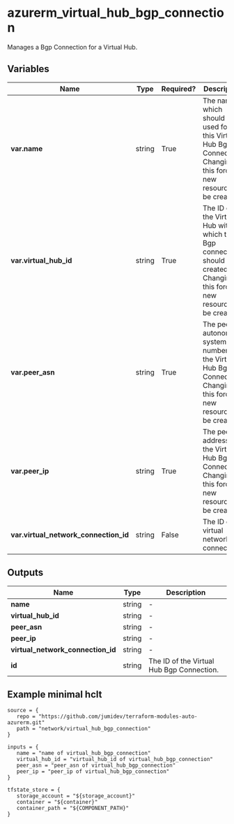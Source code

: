 # azurerm_virtual_hub_bgp_connection

Manages a Bgp Connection for a Virtual Hub.

## Variables

| Name | Type | Required? |  Description |
| ---- | ---- | --------- |  ----------- |
| **var.name** | string | True | The name which should be used for this Virtual Hub Bgp Connection. Changing this forces a new resource to be created. | 
| **var.virtual_hub_id** | string | True | The ID of the Virtual Hub within which this Bgp connection should be created. Changing this forces a new resource to be created. | 
| **var.peer_asn** | string | True | The peer autonomous system number for the Virtual Hub Bgp Connection. Changing this forces a new resource to be created. | 
| **var.peer_ip** | string | True | The peer IP address for the Virtual Hub Bgp Connection. Changing this forces a new resource to be created. | 
| **var.virtual_network_connection_id** | string | False | The ID of virtual network connection. | 



## Outputs

| Name | Type | Description |
| ---- | ---- | --------- | 
| **name** | string  | - | 
| **virtual_hub_id** | string  | - | 
| **peer_asn** | string  | - | 
| **peer_ip** | string  | - | 
| **virtual_network_connection_id** | string  | - | 
| **id** | string  | The ID of the Virtual Hub Bgp Connection. | 

## Example minimal hclt

```hcl
source = {
   repo = "https://github.com/jumidev/terraform-modules-auto-azurerm.git" 
   path = "network/virtual_hub_bgp_connection" 
}

inputs = {
   name = "name of virtual_hub_bgp_connection" 
   virtual_hub_id = "virtual_hub_id of virtual_hub_bgp_connection" 
   peer_asn = "peer_asn of virtual_hub_bgp_connection" 
   peer_ip = "peer_ip of virtual_hub_bgp_connection" 
}

tfstate_store = {
   storage_account = "${storage_account}" 
   container = "${container}" 
   container_path = "${COMPONENT_PATH}" 
}


```